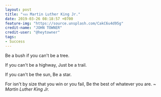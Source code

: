 ```yaml
---
layout: post
title: "จาก Martin Luther King Jr."
date: 2019-03-26 08:18:57 +0700
feature-img: "https://source.unsplash.com/CakC6u4d95g"
credit-name: "JOHN TOWNER"
credit-user: "@heytowner"
tags:
- Success
---
```

Be a bush if you can't be a tree.

If you can't be a highway, Just be a trail.

If you can't be the sun, Be a star.

For isn't by size that you win or you fail, Be the best of whatever you are. *~ Martin Luther King Jr.*
